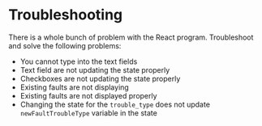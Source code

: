 # Troubleshooting

There is a whole bunch of problem with the React program. Troubleshoot and solve the following problems:

* You cannot type into the text fields
* Text field are not updating the state properly
* Checkboxes are not updating the state properly
* Existing faults are not displaying 
* Existing faults are not displayed properly
* Changing the state for the `trouble_type` does not update `newFaultTroubleType` variable in the state
